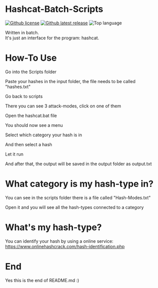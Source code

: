 # Hashcat-Batch-Scripts
[![Github license](https://img.shields.io/github/license/Audition-CSBlock/Hashcat-Batch-Scripts.svg?style=flat-square)](https://github.com/Audition-CSBlock/Hashcat-Batch-Scripts/blob/master/LICENSE)
[![Github latest release](https://img.shields.io/github/tag/Audition-CSBlock/Hashcat-Batch-Scripts.svg?style=flat-square)](https://github.com/Audition-CSBlock/Hashcat-Batch-Scripts/releases)
![Top language](https://img.shields.io/github/languages/top/Audition-CSBlock/Hashcat-Batch-Scripts.svg?style=flat-square)

Written in batch.  
It's just an interface for the program: hashcat.  

# How-To Use
Go into the Scripts folder

Paste your hashes in the input folder, the file needs to be called "hashes.txt"

Go back to scripts

There you can see 3 attack-modes, click on one of them

Open the hashcat.bat file

You should now see a menu

Select which category your hash is in

And then select a hash

Let it run 

And after that, the output will be saved in the output folder as output.txt

# What category is my hash-type in?

You can see in the scripts folder there is a file called "Hash-Modes.txt"

Open it and you will see all the hash-types connected to a category

# What's my hash-type?

You can identify your hash by using a online service:
https://www.onlinehashcrack.com/hash-identification.php


# End

Yes this is the end of README.md  :)




